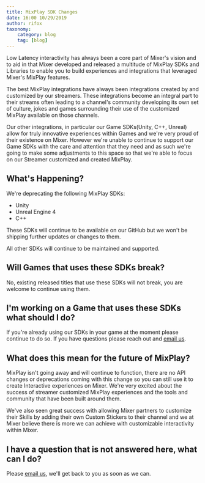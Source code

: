 ```yaml
---
title: MixPlay SDK Changes
date: 16:00 10/29/2019
author: rifox
taxonomy:
    category: blog
    tag: [blog]
---
```


Low Latency interactivity has always been a core part of Mixer's vision and to aid in that Mixer developed and released a multitude of MixPlay SDKs and Libraries to enable you to build experiences and integrations that leveraged Mixer's MixPlay features.

The best MixPlay integrations have always been integrations created by and customized by our streamers. These integrations become an integral part to their streams often leading to a channel's community developing its own set of culture, jokes and games surrounding their use of the customized MixPlay available on those channels.

Our other integrations, in particular our Game SDKs(Unity, C++, Unreal) allow for truly innovative experiences within Games and we're very proud of their existence on Mixer. However we're unable to continue to support our Game SDKs with the care and attention that they need and as such we're going to make some adjustments to this space so that we're able to focus on our Streamer customized and created MixPlay.

## What's Happening?
We're deprecating the following MixPlay SDKs:
- Unity
- Unreal Engine 4
- C++

These SDKs will continue to be available on our GitHub but we won't be shipping further updates or changes to them.

All other SDKs will continue to be maintained and supported.

## Will Games that uses these SDKs break?
No, existing released titles that use these SDKs will not break, you are welcome to continue using them.

## I'm working on a Game that uses these SDKs what should I do?
If you're already using our SDKs in your game at the moment please continue to do so. If you have questions please reach out and [email us](mailto:mixerdevinfo@microsoft.com).

## What does this mean for the future of MixPlay?
MixPlay isn't going away and will continue to function, there are no API changes or deprecations coming with this change so you can still use it to create Interactive experiences on Mixer. We're very excited about the success of streamer customized MixPlay experiences and the tools and community that have been built around them.

We've also seen great success with allowing Mixer partners to customize their Skills by adding their own Custom Stickers to their channel and we at Mixer believe there is more we can achieve with customizable interactivity within Mixer.

## I have a question that is not answered here, what can I do?
Please [email us](mailto:mixerdevinfo@microsoft.com), we'll get back to you as soon as we can.
